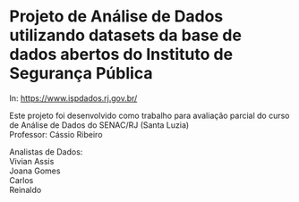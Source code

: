 # Projeto de Análise de Dados utilizando datasets da base de dados abertos do Instituto de Segurança Pública 
In: <https://www.ispdados.rj.gov.br/>

Este projeto foi desenvolvido como trabalho para avaliação parcial do curso de Análise de Dados do SENAC/RJ (Santa Luzia)  
Professor: Cássio Ribeiro  

Analistas de Dados:  
Vivian Assis  
Joana Gomes  
Carlos  
Reinaldo  
